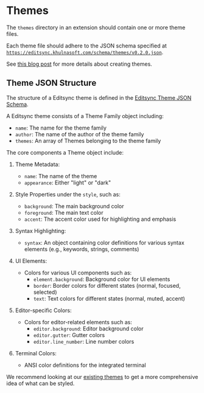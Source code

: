 # Themes

The `themes` directory in an extension should contain one or more theme files.

Each theme file should adhere to the JSON schema specified at [`https://editsync.khulnasoft.com/schema/themes/v0.2.0.json`](https://editsync.khulnasoft.com/schema/themes/v0.2.0.json).

See [this blog post](https://editsync.khulnasoft.com/blog/user-themes-now-in-preview) for more details about creating themes.

## Theme JSON Structure

The structure of a Editsync theme is defined in the [Editsync Theme JSON Schema](https://editsync.khulnasoft.com/schema/themes/v0.2.0.json).

A Editsync theme consists of a Theme Family object including:

- `name`: The name for the theme family
- `author`: The name of the author of the theme family
- `themes`: An array of Themes belonging to the theme family

The core components a Theme object include:

1. Theme Metadata:

   - `name`: The name of the theme
   - `appearance`: Either "light" or "dark"

2. Style Properties under the `style`, such as:

   - `background`: The main background color
   - `foreground`: The main text color
   - `accent`: The accent color used for highlighting and emphasis

3. Syntax Highlighting:

   - `syntax`: An object containing color definitions for various syntax elements (e.g., keywords, strings, comments)

4. UI Elements:

   - Colors for various UI components such as:
     - `element.background`: Background color for UI elements
     - `border`: Border colors for different states (normal, focused, selected)
     - `text`: Text colors for different states (normal, muted, accent)

5. Editor-specific Colors:

   - Colors for editor-related elements such as:
     - `editor.background`: Editor background color
     - `editor.gutter`: Gutter colors
     - `editor.line_number`: Line number colors

6. Terminal Colors:
   - ANSI color definitions for the integrated terminal

We recommend looking at our [existing themes](https://github.com/khulnasoft/editsync/tree/main/assets/themes) to get a more comprehensive idea of what can be styled.
